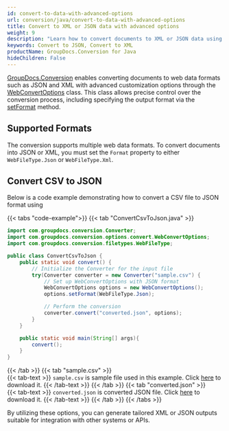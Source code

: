 ```yaml
---
id: convert-to-data-with-advanced-options
url: conversion/java/convert-to-data-with-advanced-options
title: Convert to XML or JSON data with advanced options
weight: 9
description: "Learn how to convert documents to XML or JSON data using GroupDocs.Conversion for Java."
keywords: Convert to JSON, Convert to XML
productName: GroupDocs.Conversion for Java
hideChildren: False
---
```

[GroupDocs.Conversion](https://products.groupdocs.com/conversion/java/) enables converting documents to web data formats such as JSON and XML with advanced customization options through the [WebConvertOptions](https://reference.groupdocs.com/conversion/java/com.groupdocs.conversion.options.convert/webconvertoptions/) class. This class allows precise control over the conversion process, including specifying the output format via the [setFormat](https://reference.groupdocs.com/conversion/java/com.groupdocs.conversion.options.convert/convertoptions/#setFormat-com.groupdocs.conversion.filetypes.FileType-) method.

## Supported Formats
The conversion supports multiple web data formats. To convert documents into JSON or XML, you must set the `Format` property to either `WebFileType.Json` or `WebFileType.Xml`.

## Convert CSV to JSON
Below is a code example demonstrating how to convert a CSV file to JSON format using

{{< tabs "code-example">}}
{{< tab "ConvertCsvToJson.java" >}}  
```java
import com.groupdocs.conversion.Converter;
import com.groupdocs.conversion.options.convert.WebConvertOptions;
import com.groupdocs.conversion.filetypes.WebFileType;

public class ConvertCsvToJson {
    public static void convert() {
        // Initialize the Converter for the input file
        try(Converter converter = new Converter("sample.csv") {
            // Set up WebConvertOptions with JSON format
            WebConvertOptions options = new WebConvertOptions();
            options.setFormat(WebFileType.Json);

            // Perform the conversion
            converter.convert("converted.json", options);
        }
    }

    public static void main(String[] args){
        convert();
    }
}
```
{{< /tab >}}
{{< tab "sample.csv" >}}  
{{< tab-text >}}
`sample.csv` is sample file used in this example. Click [here](/conversion/java/_sample_files/developer-guide/converting-documents/convert-to-data-with-advanced-options/sample.csv) to download it.
{{< /tab-text >}}
{{< /tab >}}
{{< tab "converted.json" >}}  
{{< tab-text >}}
`converted.json` is converted JSON file. Click [here](/conversion/java/_sample_files/developer-guide/converting-documents/convert-to-html-with-advanced-options/converted.json) to download it.
{{< /tab-text >}}
{{< /tab >}}
{{< /tabs >}}

By utilizing these options, you can generate tailored XML or JSON outputs suitable for integration with other systems or APIs.